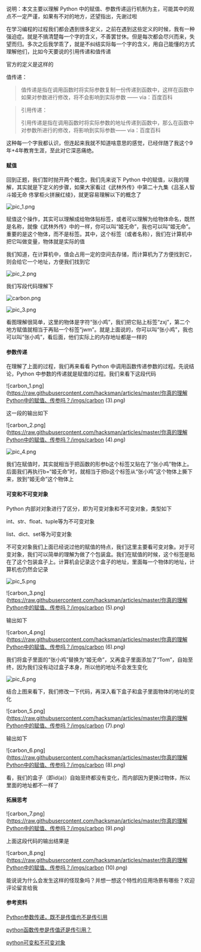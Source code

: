 说明：本文主要以理解 Python 中的赋值、参数传递运行机制为主，可能其中的观点不一定严谨，如果有不对的地方，还望指出，先谢过啦



在学习编程的过程我们都会遇到很多定义，之前在遇到这些定义的时候，我有一种强迫症。就是不搞清楚每一个字的含义，不善罢甘休。但是每次都会尽兴而来，失望而归。多次之后我学乖了，就是不纠结实际每一个字的含义，用自己能懂的方式理解他们，比如今天要说的引用传递和值传递



官方的定义是这样的



值传递：

> 值传递是指在调用函数时将实际参数复制一份传递到函数中，这样在函数中如果对参数进行修改，将不会影响到实际参数 —— via：百度百科



> 引用传递：
>
> 引用传递是指在调用函数时将实际参数的地址传递到函数中，那么在函数中对参数所进行的修改，将影响到实际参数—— via：百度百科



这种每一个字我都认识，但连起来我就不知道啥意思的感觉，已经伴随了我这个9年+4年教育生涯，至此对它深恶痛绝。



#### 赋值



回到正题，我们暂时抛开两个概念，我们先来说下 Python 中的赋值，以我的理解，其实就是下定义的步骤，如果大家看过《武林外传》中第二十九集《吕圣人智斗姬无命 佟掌柜火拼展红绫》，就更容易理解以下的概念了



![pic_1.png](https://raw.githubusercontent.com/hacksman/articles/master/你真的理解Python中的赋值、传参吗？/imgs/53e050f9ececd14d2a3b4d1f84b2f820c1efd892.jpg)



赋值这个操作，其实可以理解成给物体贴标签，或者可以理解为给物体命名，既然是名称，就像《武林外传》中的一样，你可以叫“姬无命”，我也可以叫“姬无命”。重要的是这个物体，而不是标签。其中，这个标签（或者名称），我们在计算机中把它叫做变量，物体就是实际的值



我们知道，在计算机中，值会占用一定的空间去存储，而计算机为了方便找到它，则会给它一个地址，方便我们找到它

![pic_2.png](https://raw.githubusercontent.com/hacksman/articles/master/你真的理解Python中的赋值、传参吗？/imgs/image-20190216173433318.png)





我们写段代码理解下



![carbon.png](https://raw.githubusercontent.com/hacksman/articles/master/你真的理解Python中的赋值、传参吗？/imgs/carbon.png)

![pic_3.png](https://raw.githubusercontent.com/hacksman/articles/master/你真的理解Python中的赋值、传参吗？/imgs/image-20190216174843243.png)



看图理解很简单，这里的物体是字符“张小鸡”，我们把它贴上标签“zxj”，第二个地方赋值就相当于再贴一个标签“jwm”。就是上面说的，你可以叫“张小鸡”，我也可以叫“张小鸡”，看后面，他们实际上的内存地址都是一样的



#### 参数传递



在理解了上面的过程，我们再来看看 Python 中调用函数传递参数的过程。先说结论，Python 中参数的传递就是赋值的过程。我们来看下这段代码



![carbon_1.png](https://raw.githubusercontent.com/hacksman/articles/master/你真的理解Python中的赋值、传参吗？/imgs/carbon (3).png)

这一段的输出如下

![carbon_2.png](https://raw.githubusercontent.com/hacksman/articles/master/你真的理解Python中的赋值、传参吗？/imgs/carbon (4).png)



![pic_4.png](https://raw.githubusercontent.com/hacksman/articles/master/你真的理解Python中的赋值、传参吗？/imgs/image-20190216181026372.png)

我们在赋值时，其实就相当于把函数的形参b这个标签又贴在了“张小鸡”物体上。后面我们再执行b=“姬无命”时，就相当于把b这个标签从“张小鸡”这个物体上撕下来，放到“姬无命”这个物体上



#### 可变和不可变对象



Python 内部对对象进行了区分，即为可变对象和不可变对象，类型如下

 

int、str、float、tuple等为不可变对象

list、dict、set等为可变对象



不可变对象我们上面已经说过他的赋值的特点，我们这里主要看可变对象。对于可变对象，我们可以简单的理解为做了个包装盒。我们在赋值的时候，这个标签是贴在了这个包装盒子上。计算机会记录这个盒子的地址，里面每一个物体的地址，计算机也仍然会记录



![pic_5.png](https://raw.githubusercontent.com/hacksman/articles/master/你真的理解Python中的赋值、传参吗？/imgs/image-20190216182413554.png)





![carbon_3.png](https://raw.githubusercontent.com/hacksman/articles/master/你真的理解Python中的赋值、传参吗？/imgs/carbon (5).png)

输出如下

![carbon_4.png](https://raw.githubusercontent.com/hacksman/articles/master/你真的理解Python中的赋值、传参吗？/imgs/carbon (6).png)

我们将盒子里面的“张小鸡”替换为“姬无命”，又再盒子里面添加了“Tom”，自始至终，因为我们没有动过盒子本身，所以他的地址不会发生变化



![pic_6.png](https://raw.githubusercontent.com/hacksman/articles/master/你真的理解Python中的赋值、传参吗？/imgs/image-20190217084946345.png)



结合上图来看下，我们修改一下代码，再深入看下盒子和盒子里面物体的地址的变化

![carbon_5.png](https://raw.githubusercontent.com/hacksman/articles/master/你真的理解Python中的赋值、传参吗？/imgs/carbon (7).png)

输出如下

![carbon_6.png](https://raw.githubusercontent.com/hacksman/articles/master/你真的理解Python中的赋值、传参吗？/imgs/carbon (8).png)



看，我们的盒子（即id(a)）自始至终都没有变化，而内部因为更换过物体，所以里面的地址都不一样了



#### 拓展思考

![carbon_7.png](https://raw.githubusercontent.com/hacksman/articles/master/你真的理解Python中的赋值、传参吗？/imgs/carbon (9).png)

上面这段代码的输出结果是

![carbon_8.png](https://raw.githubusercontent.com/hacksman/articles/master/你真的理解Python中的赋值、传参吗？/imgs/carbon (10).png)



能说说为什么会发生这样的怪现象吗？并想一想这个特性的应用场景有哪些？欢迎评论留言给我



#### 参考资料



[Python参数传递，既不是传值也不是传引用](https://zhuanlan.zhihu.com/p/35959581)

[python函数传参是传值还是传引用？](https://www.cnblogs.com/loleina/p/5276918.html)

[python可变和不可变对象](https://www.jianshu.com/p/c5582e23b26c)

